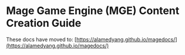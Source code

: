 # Mage Game Engine (MGE) Content Creation Guide

These docs have moved to: [https://alamedyang.github.io/magedocs/](https://alamedyang.github.io/magedocs/)
